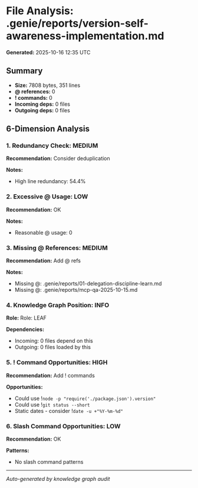 # File Analysis: .genie/reports/version-self-awareness-implementation.md

**Generated:** 2025-10-16 12:35 UTC

## Summary

- **Size:** 7808 bytes, 351 lines
- **@ references:** 0
- **! commands:** 0
- **Incoming deps:** 0 files
- **Outgoing deps:** 0 files

## 6-Dimension Analysis

### 1. Redundancy Check: MEDIUM

**Recommendation:** Consider deduplication

**Notes:**
- High line redundancy: 54.4%

### 2. Excessive @ Usage: LOW

**Recommendation:** OK

**Notes:**
- Reasonable @ usage: 0

### 3. Missing @ References: MEDIUM

**Recommendation:** Add @ refs

**Notes:**
- Missing @: .genie/reports/01-delegation-discipline-learn.md
- Missing @: .genie/reports/mcp-qa-2025-10-15.md

### 4. Knowledge Graph Position: INFO

**Role:** Role: LEAF

**Dependencies:**
- Incoming: 0 files depend on this
- Outgoing: 0 files loaded by this

### 5. ! Command Opportunities: HIGH

**Recommendation:** Add ! commands

**Opportunities:**
- Could use !`node -p "require('./package.json').version"`
- Could use !`git status --short`
- Static dates - consider !`date -u +"%Y-%m-%d"`

### 6. Slash Command Opportunities: LOW

**Recommendation:** OK

**Patterns:**
- No slash command patterns

---

*Auto-generated by knowledge graph audit*
